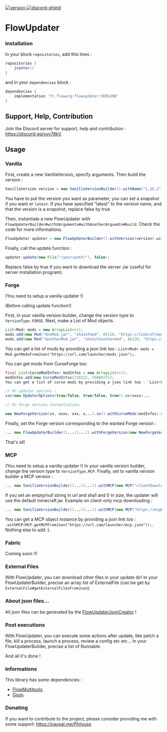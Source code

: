 [version]: https://api.bintray.com/packages/flowarg/maven/FlowUpdater/images/download.svg
[download]: https://bintray.com/flowarg/maven/FlowUpdater/_latestVersion
[discord-shield]: https://discordapp.com/api/guilds/730758985376071750/widget.png
[discord-invite]: https://discord.gg/dN6HWHp

[ ![version][] ][download]
[ ![discord-shield][] ][discord-invite]

# FlowUpdater

### Installation

In your block `repositories`, add this lines :
```groovy
repositories {
    jcenter() 
}
```

and in your `dependencies` block :
```groovy
dependencies {
    implementation 'fr.flowarg:flowupdater:VERSION'
}
```

## Support, Help, Contribution
Join the Discord server for support, help and contribution : https://discord.gg/yvv78kV

## Usage

### Vanilla

First, create a new VanillaVersion, specify arguments.
Then build the version :
```java
VanillaVersion version = new VanillaVersionBuilder().withName("1.15.2").withSnapshot(false).withVersionType(VersionType.VANILLA).build();
```
You have to put the version you want as parameter, you can set a snapshot if you want or `latest`.
If you have specified "latest" to the version name, and that the version is a snapshot, replace false by true.

Then, instantiate a new FlowUpdater with ``FlowUpdaterBuilder#withXArguments#withAnotherArguemtn#build``. Check the code for more informations.
```java
FlowUpdater updater = new FlowUpdaterBuilder().withVersion(version).withUpdaterOptions(new UpdaterOptions(false, true, false)).build();
```

Finally, call the update function :
```java
updater.update(new File("/your/path/"), false);
```
Replace false by true if you want to download the server Jar (useful for server installation program).

### Forge

(You need to setup a vanilla updater !)

(Before calling update function!)

First, in your vanilla version builder, change the version type to `VersionType.FORGE`.
Next, make a List of Mod objects.
```java
List<Mod> mods = new ArrayList<>();
mods.add(new Mod("OneMod.jar", "sha1ofmod", 85120, "https://link/of/mod.jar"));
mods.add(new Mod("AnotherMod.jar", "sha1ofanothermod", 86120, "https://link/of/another/mod.jar"));
```
You can get a list of mods by providing a json link too : `List<Mod> mods = Mod.getModsFromJson("https://url.com/launcher/mods.json");`.

You can get mods from CurseForge too:
```java
final List<CurseModInfos> modInfos = new ArrayList<>();
modInfos.add(new CurseModInfos(238222, 2988823));
You can get a list of curse mods by providing a json link too : `List<CurseModInfos> mods = CurseModInfos.getCurseModsFromJson("https://url.com/launcher/cursemods.json");`.

// On updater options :
xxx(new UpdaterOptions(true/false, true/false, true)).xx(xxxx)...

// On forge version instantiation:

new NewForgeVersion(xx, xxxx, xxx, x...).xx().withCurseMods(modInfos).xx()
```

Finally, set the Forge version corresponding to the wanted Forge version :
```java
... new FlowUpdaterBuilder()...()...().withForgeVersion(new NewForgeVersion("31.2.30", version, logger /* Same as the updater */, callback /* Same as the updater */, mods).enableModFileDeleter()); // NewForgeVersion -> 1.12.2-14.23.5.2851 1.16.2 ; OldForgeVersion -> 1.7 1.12 ; use enableModFileDeleter() | disableModFileDeleter() as you want.
```
That's all!

### MCP

(You need to setup a vanilla updater !)
In your vanilla version builder, change the version type to `VersionType.MCP`.
Finally, set to vanilla version builder a MCP version :
```java
... new VanillaVersionBuilder()...()...().withMCP(new MCP("clientDownloadURL", "name", "clientSha1", "author", "serverDownloadURL", "serverSha1", 1215, 20525));
```
If you set an empty/null string in url and sha1 and 0 in size, the updater will use the default minecraft jar.
Example on client-only mcp downloading :
```java
... new VanillaVersionBuilder()...()...().withMCP(new MCP("https://mighya.eu/resources/Client.jar", "client.jar", "f2c219e485831af2bae9464eebbe4765128c6ad6", "Kohala", "", "", 23005862, 210052));
```
You can get a MCP object instance by providing a json link too : `.withMCP(MCP.getMCPFromJson("https://url.com/launcher/mcp.json"));`.
Nothing else to add :).

### Fabric

Coming soon !!!

### External Files

With FlowUpdater, you can download other files in your update dir!
In your FlowUpdaterBuilder, precise an array list of ExternalFile (can be get by `ExternalFile#getExternalFilesFromJson`).

### About json files...

All json files can be generated by the [FlowUpdaterJsonCreator](https://github.com/FlowArg/FlowUpdaterJsonCreator) !

### Post executions

With FlowUpdater, you can execute some actions after update, like patch a file, kill a process, launch a process, review a config etc etc...
In your FlowUpdaterBuilder, precise a list of Runnable.

And all it's done !

### Informations

This library has some dependencies :
- [FlowMultitools](https://github.com/FlowArg/FlowMultitools).
- [Gson](https://github.com/Google/Gson).


### Donating

If you want to contribute to the project, please consider providing me with some support:
https://paypal.me/Philouse
